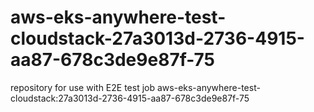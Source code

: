 # aws-eks-anywhere-test-cloudstack-27a3013d-2736-4915-aa87-678c3de9e87f-75
repository for use with E2E test job aws-eks-anywhere-test-cloudstack:27a3013d-2736-4915-aa87-678c3de9e87f-75
